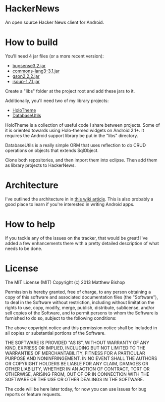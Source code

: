 HackerNews
==========

An open source Hacker News client for Android.

# How to build

You'll need 4 jar files (or a more recent version):

- [bugsense3.2.jar](https://www.bugsense.com/docs)
- [commons-lang3-3.1.jar](http://commons.apache.org/lang/download_lang.cgi)
- [gson2.2.2.jar](http://code.google.com/p/google-gson/)
- [jsoup-1.7.1.jar](http://jsoup.org/)

Create a "libs" folder at the project root and add these jars to it.

Additionally, you'll need two of my library projects:

- [HoloTheme](https://github.com/bishopmatthew/HoloTheme)
- [DatabaseUtils](https://github.com/bishopmatthew/DatabaseUtils)

HoloTheme is a collection of useful code I share between projects. Some of it is oriented towards using Holo-themed widgets on Android 2.1+. It requires the Android support library be put in the "libs" directory.

DatabaseUtils is a really simple ORM that uses reflection to do CRUD operations on objects that extends SqlObject. 

Clone both repositories, and then import them into eclipse. Then add them as library projects to HackerNews.

# Architecture

I've outlined the architecture in in [this wiki article](https://github.com/bishopmatthew/HackerNews/wiki/Architecture). This is also probably a good place to learn if you're interested in writing Android apps.

# How to help

If you tackle any of the issues on the tracker, that would be great! I've added a few enhancements there with a pretty detailed description of what needs to be done.

# License

The MIT License (MIT)
Copyright (c) 2013 Matthew Bishop

Permission is hereby granted, free of charge, to any person obtaining a copy of this software and associated documentation files (the "Software"), to deal in the Software without restriction, including without limitation the rights to use, copy, modify, merge, publish, distribute, sublicense, and/or sell copies of the Software, and to permit persons to whom the Software is furnished to do so, subject to the following conditions:

The above copyright notice and this permission notice shall be included in all copies or substantial portions of the Software.

THE SOFTWARE IS PROVIDED "AS IS", WITHOUT WARRANTY OF ANY KIND, EXPRESS OR IMPLIED, INCLUDING BUT NOT LIMITED TO THE WARRANTIES OF MERCHANTABILITY, FITNESS FOR A PARTICULAR PURPOSE AND NONINFRINGEMENT. IN NO EVENT SHALL THE AUTHORS OR COPYRIGHT HOLDERS BE LIABLE FOR ANY CLAIM, DAMAGES OR OTHER LIABILITY, WHETHER IN AN ACTION OF CONTRACT, TORT OR OTHERWISE, ARISING FROM, OUT OF OR IN CONNECTION WITH THE SOFTWARE OR THE USE OR OTHER DEALINGS IN THE SOFTWARE.


The code will be here later today, for now you can use issues for bug reports or feature requests.
